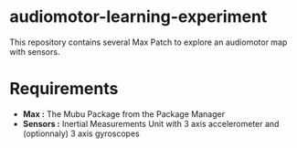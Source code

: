 # audiomotor-learning-experiment

This repository contains several Max Patch to explore an audiomotor map with sensors.

# Requirements
- **Max :** The Mubu Package from the Package Manager
- **Sensors :** Inertial Measurements Unit with 3 axis accelerometer and (optionnaly) 3 axis gyroscopes
